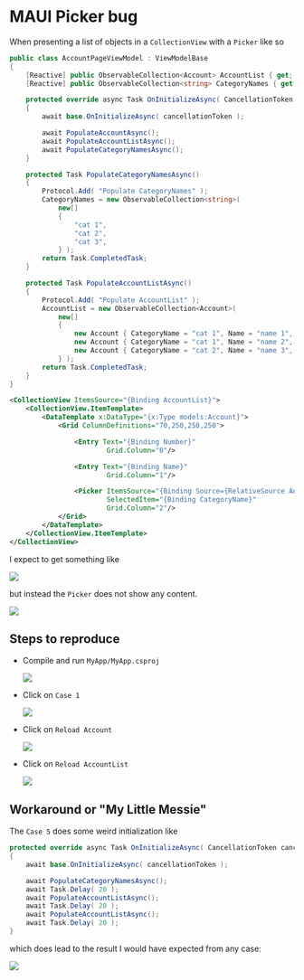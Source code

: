 # MAUI Picker bug

When presenting a list of objects in a `CollectionView` with a `Picker` like so
```cs
public class AccountPageViewModel : ViewModelBase
{
    [Reactive] public ObservableCollection<Account> AccountList { get; set; }
    [Reactive] public ObservableCollection<string> CategoryNames { get; set; }

    protected override async Task OnInitializeAsync( CancellationToken cancellationToken )
    {
        await base.OnInitializeAsync( cancellationToken );

        await PopulateAccountAsync();
        await PopulateAccountListAsync();
        await PopulateCategoryNamesAsync();
    }

    protected Task PopulateCategoryNamesAsync()
    {
        Protocol.Add( "Populate CategoryNames" );
        CategoryNames = new ObservableCollection<string>(
            new[]
            {
                "cat 1",
                "cat 2",
                "cat 3",
            } );
        return Task.CompletedTask;
    }

    protected Task PopulateAccountListAsync()
    {
        Protocol.Add( "Populate AccountList" );
        AccountList = new ObservableCollection<Account>(
            new[]
            {
                new Account { CategoryName = "cat 1", Name = "name 1", Number = "001", },
                new Account { CategoryName = "cat 1", Name = "name 2", Number = "002", },
                new Account { CategoryName = "cat 2", Name = "name 3", Number = "003", },
            } );
        return Task.CompletedTask;
    }
}
```
```xml
<CollectionView ItemsSource="{Binding AccountList}">
    <CollectionView.ItemTemplate>
        <DataTemplate x:DataType="{x:Type models:Account}">
            <Grid ColumnDefinitions="70,250,250,250">

                <Entry Text="{Binding Number}"
                        Grid.Column="0"/>

                <Entry Text="{Binding Name}"
                        Grid.Column="1"/>

                <Picker ItemsSource="{Binding Source={RelativeSource AncestorType={x:Type ContentPage}}, Path=BindingContext.CategoryNames}"
                        SelectedItem="{Binding CategoryName}"
                        Grid.Column="2"/>
            </Grid>
        </DataTemplate>
    </CollectionView.ItemTemplate>
</CollectionView>
```

I expect to get something like

![](assets/SCR-20230522-mekc.png)

but instead the `Picker` does not show any content.

![](assets/SCR-20230522-miyn.png)

## Steps to reproduce

- Compile and run `MyApp/MyApp.csproj`

  ![](assets/SCR-20230522-mbxf.png)

- Click on `Case 1`

  ![](assets/SCR-20230522-masp.png)

- Click on `Reload Account`

  ![](assets/SCR-20230522-mauz.png)

- Click on `Reload AccountList`

  ![](assets/SCR-20230522-mbct.png)

## Workaround or "My Little Messie"

The `Case 5` does some weird initialization like

```cs
protected override async Task OnInitializeAsync( CancellationToken cancellationToken )
{
    await base.OnInitializeAsync( cancellationToken );

    await PopulateCategoryNamesAsync();
    await Task.Delay( 20 );
    await PopulateAccountListAsync();
    await Task.Delay( 20 );
    await PopulateAccountListAsync();
    await Task.Delay( 20 );
}
```

which does lead to the result I would have expected from any case:

![](assets/SCR-20230522-mbct.png)